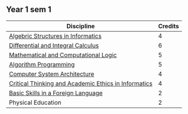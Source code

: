 ## Year 1 sem 1

| Discipline                                           | Credits |
|------------------------------------------------------|---------|
| [Algebric Structures in Informatics](https://github.com/anamariapanait10/FMI-materials/tree/master/Year%20I/sem%201/Structuri%20algebrice%20in%20informatica)                   |    4    |
| [Differential and Integral Calculus](https://github.com/anamariapanait10/FMI-materials/tree/master/Year%20I/sem%201/Calcul%20diferential%20si%20intergal)                   |    6    |
| [Mathematical and Computational Logic](https://github.com/anamariapanait10/FMI-materials/tree/master/Year%20I/sem%201/Logica%20matematica%20si%20computationala)                 |    5    |
| [Algorithm Programming](https://github.com/anamariapanait10/FMI-materials/tree/master/Year%20I/sem%201/Programarea%20algoritmilor)                                |    5    |
| [Computer System Architecture](https://github.com/anamariapanait10/FMI-materials/tree/master/Year%20I/sem%201/Arhitectura%20sistemelor%20de%20calcul)                         |    4    |
| [Critical Thinking and Academic Ethics in Informatics](https://github.com/anamariapanait10/FMI-materials/tree/master/Year%20I/sem%201/Gandire%20critica%20si%20etica%20academica%20in%20informatica) |    4    |
| [Basic Skills in a Foreign Language](https://github.com/anamariapanait10/FMI-materials/tree/master/Year%20I/sem%201/Engleza)                   |    2    |
| Physical Education                                   |    2    |